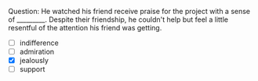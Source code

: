 Question: He watched his friend receive praise for the project with a sense of _________. Despite their friendship, he couldn't help but feel a little resentful of the attention his friend was getting.  
- [ ] indifference  
- [ ] admiration  
- [x] jealously  
- [ ] support  